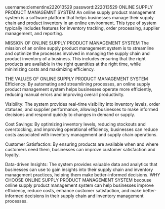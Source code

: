 username:clementine222013529
password:222013529
ONLINE SUPPLY PRODUCT MANAGEMNT SYSTEM
An online supply product management system is a software platform that helps businesses manage their supply chain and product inventory in an online environment. This type of system typically includes features for inventory tracking, order processing, supplier management, and reporting.


MISSION OF ONLINE SUPPLY PRODUCT MANAGEMENT SYSTEM
The mission of an online supply product management system is to streamline and optimize the processes involved in managing the supply chain and product inventory of a business. This includes ensuring that the right products are available in the right quantities at the right time, while minimizing costs and maximizing efficiency.

THE VALUES OF ONLINE SUPPLY PRODUCT MANAGEMENT SYSTEM
Efficiency: By automating and streamlining processes, an online supply product management system helps businesses operate more efficiently, reducing manual errors and improving overall productivity.

Visibility: The system provides real-time visibility into inventory levels, order statuses, and supplier performance, allowing businesses to make informed decisions and respond quickly to changes in demand or supply.

Cost Savings: By optimizing inventory levels, reducing stockouts and overstocking, and improving operational efficiency, businesses can reduce costs associated with inventory management and supply chain operations.

Customer Satisfaction: By ensuring products are available when and where customers need them, businesses can improve customer satisfaction and loyalty.

Data-driven Insights: The system provides valuable data and analytics that businesses can use to gain insights into their supply chain and inventory management practices, helping them make better-informed decisions.
WHY CHOOSE ONLINE SUPPLY PRODUCT MANAGEMENT SYSTEM
becouse online supply product management system can help businesses improve efficiency, reduce costs, enhance customer satisfaction, and make better-informed decisions in their supply chain and inventory management processes.
